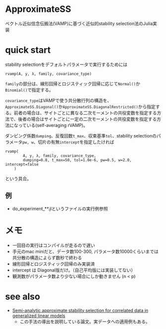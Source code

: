 # ApproximateSS
ベクトル近似信念伝搬法(VAMP)に基づく近似的stability selection法のJulia実装

# quick start
stability selectionをデフォルトパラメータで実行するためには
```
rvamp(A, y, λ, family, covariance_type)
```
`family`の部分は、線形回帰とロジスティック回帰に応じて`Normal()`か`Binomial()`で指定する。

`covariance_type`はVAMPで使う共分散行列の構造を、`ApproximateSS.Diagonal()`か`ApproximateSS.DiagonalRestricted()`から指定する。前者の場合は、サイトごとに異なる二次モーメントの共役変数を指定する方法で、後者の場合はサイトごとに一定の二次モーメントの共役変数を指定する方法になっている(self-averaging rVAMP)。

ダンピング係数`dumping`、反復回数`t_max`、収束基準`tol`、stability selectionのパラメータ`pw, w`、切片の有無`intercept`を指定したければ
```
rvamp(
        A, y, λ, family, covariance_type, 
        dumping=0.8, t_max=50, tol=1.0e-6, pw=0.5, w=2.0, intercept=false
    )
```
という具合。

## 例
* do_experiment_**.jlというファイルの実行例参照

# メモ
* 一回目の実行はコンパイルが走るので遅い
* 手元のmac miniだと、データ数100-300, パラメータ数10000くらいまでは共分散の構造によらず数秒で終わる
* 線形回帰とロジスティック回帰のみ実装済
* intercept は Diagonal版だけ。（自己平均版には実装してない）
* 観測数がパラメータ数より少ない場合にしか動きません (n < p)

# see also
* [Semi-analytic approximate stability selection for correlated data in generalized linear models](https://iopscience.iop.org/article/10.1088/1742-5468/ababff/meta)
    - この手法の導出を説明している論文。実データへの適用例もある。
